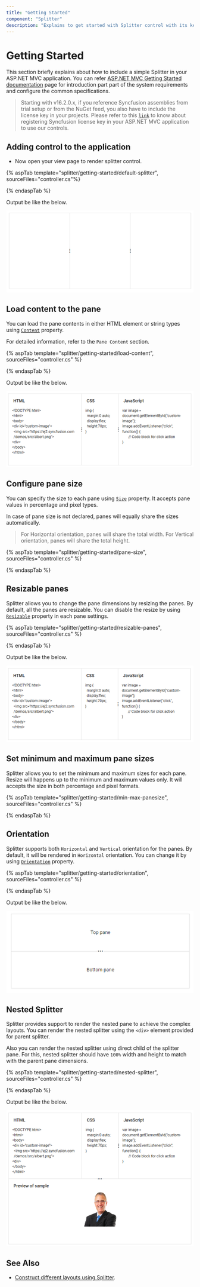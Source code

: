 ```yaml
---
title: "Getting Started"
component: "Splitter"
description: "Explains to get started with Splitter control with its key features such as resizable,validation and nested splitter, etc."
---
```


# Getting Started

 This section briefly explains about how to include a simple Splitter in your ASP.NET MVC application. You can refer [ASP.NET MVC Getting Started documentation](../getting-started) page for introduction part part of the system requirements and configure the common specifications.

> Starting with v16.2.0.x, if you reference Syncfusion assemblies from trial setup or from the NuGet feed,
you also have to include the license key in your projects.
Please refer to this [`link`](https://help.syncfusion.com/common/essential-studio/licensing/license-key) to know about registering Syncfusion license key in your ASP.NET MVC application to use our controls.

## Adding control to the application

* Now open your view page to render splitter control.

{% aspTab  template="splitter/getting-started/default-splitter", sourceFiles="controller.cs"%}

{% endaspTab %}

Output be like the below.

![splitter](./images/default.png)

## Load content to the pane

You can load the pane contents in either HTML element or string types using [`Content`](https://help.syncfusion.com/cr/aspnetcore-js2/Syncfusion.EJ2.Layouts.Splitter.html#Syncfusion_EJ2_Layouts_Splitter_PaneSettings) property.

For detailed information, refer to the `Pane Content` section.

{% aspTab template="splitter/getting-started/load-content", sourceFiles="controller.cs" %}

{% endaspTab %}

Output be like the below.

![Loading content to the panes](./images/content.png)

## Configure pane size

You can specify the size to each pane using [`Size`](https://help.syncfusion.com/cr/aspnetcore-js2/Syncfusion.EJ2.Layouts.Splitter.html#Syncfusion_EJ2_Layouts_Splitter_PaneSettings) property. It accepts pane values in percentage and pixel types.

In case of pane size is not declared, panes will equally share the sizes automatically.

  > For Horizontal orientation, panes will share the total width.
  > For Vertical orientation, panes will share the total height.

{% aspTab template="splitter/getting-started/pane-size", sourceFiles="controller.cs" %}

{% endaspTab %}

## Resizable panes

Splitter allows you to change the pane dimensions by resizing the panes. By default, all the panes are resizable. You can disable the resize by using [`Resizable`](https://help.syncfusion.com/cr/aspnetcore-js2/Syncfusion.EJ2.Layouts.Splitter.html#Syncfusion_EJ2_Layouts_Splitter_PaneSettings) property in each pane settings.

{% aspTab template="splitter/getting-started/resizable-panes", sourceFiles="controller.cs" %}

{% endaspTab %}

Output be like the below.

![Resizable panes](./images/resizable.png)

## Set minimum and maximum pane sizes

Splitter allows you to set the minimum and maximum sizes for each pane. Resize will happens up to the minimum and maximum values only. It will accepts the size in both percentage and pixel formats.

{% aspTab template="splitter/getting-started/min-max-panesize", sourceFiles="controller.cs" %}

{% endaspTab %}

## Orientation

Splitter supports both `Horizontal` and `Vertical` orientation for the panes. By default, it will be rendered in `Horizontal` orientation. You can change it by using [`Orientation`](https://help.syncfusion.com/cr/aspnetmvc-js2/Syncfusion.EJ2.Layouts.Orientation.html) property.

{% aspTab template="splitter/getting-started/orientation", sourceFiles="controller.cs" %}

{% endaspTab %}

Output be like the below.

![Orientation](./images/orientation.png)

## Nested Splitter

Splitter provides support to render the nested pane to achieve the complex layouts. You can render the nested splitter using the `<div>` element provided for parent splitter.

Also you can render the nested splitter using direct child of the splitter pane. For this, nested splitter should have `100%` width and height to match with the parent pane dimensions.

{% aspTab template="splitter/getting-started/nested-splitter", sourceFiles="controller.cs" %}

{% endaspTab %}

Output be like the below.

![Nested splitter](./images/nested-splitter.png)

## See Also

* [Construct different layouts using Splitter](./different-layouts).
